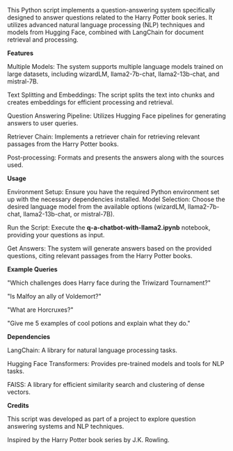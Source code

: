 This Python script implements a question-answering system specifically designed to answer questions related to the Harry Potter book series. It utilizes advanced natural language processing (NLP) techniques and models from Hugging Face, combined with LangChain for document retrieval and processing.

**Features**

Multiple Models: The system supports multiple language models trained on large datasets, including wizardLM, llama2-7b-chat, llama2-13b-chat, and mistral-7B.

Text Splitting and Embeddings: The script splits the text into chunks and creates embeddings for efficient processing and retrieval.

Question Answering Pipeline: Utilizes Hugging Face pipelines for generating answers to user queries.

Retriever Chain: Implements a retriever chain for retrieving relevant passages from the Harry Potter books.

Post-processing: Formats and presents the answers along with the sources used.


**Usage**

Environment Setup: Ensure you have the required Python environment set up with the necessary dependencies installed.
Model Selection: Choose the desired language model from the available options (wizardLM, llama2-7b-chat, llama2-13b-chat, or mistral-7B).

Run the Script: Execute the **q-a-chatbot-with-llama2.ipynb** notebook, providing your questions as input.

Get Answers: The system will generate answers based on the provided questions, citing relevant passages from the Harry Potter books.

**Example Queries**

"Which challenges does Harry face during the Triwizard Tournament?"

"Is Malfoy an ally of Voldemort?"

"What are Horcruxes?"

"Give me 5 examples of cool potions and explain what they do."

**Dependencies**

LangChain: A library for natural language processing tasks.

Hugging Face Transformers: Provides pre-trained models and tools for NLP tasks.

FAISS: A library for efficient similarity search and clustering of dense vectors.


**Credits**

This script was developed as part of a project to explore question answering systems and NLP techniques.

Inspired by the Harry Potter book series by J.K. Rowling.
